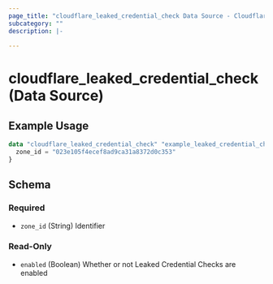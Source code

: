 ```yaml
---
page_title: "cloudflare_leaked_credential_check Data Source - Cloudflare"
subcategory: ""
description: |-
  
---
```


# cloudflare_leaked_credential_check (Data Source)



## Example Usage

```terraform
data "cloudflare_leaked_credential_check" "example_leaked_credential_check" {
  zone_id = "023e105f4ecef8ad9ca31a8372d0c353"
}
```

<!-- schema generated by tfplugindocs -->
## Schema

### Required

- `zone_id` (String) Identifier

### Read-Only

- `enabled` (Boolean) Whether or not Leaked Credential Checks are enabled


